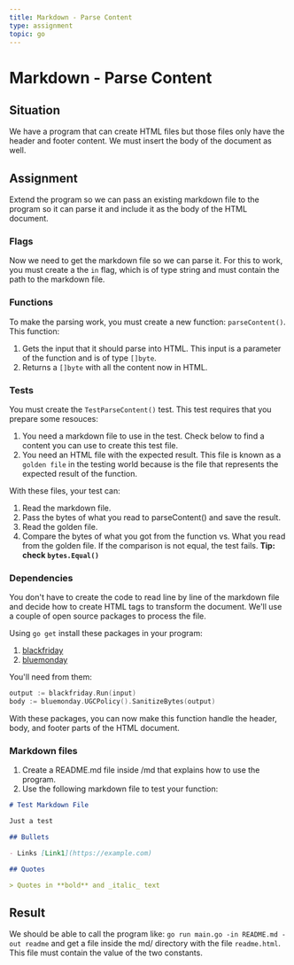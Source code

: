 ```yaml
---
title: Markdown - Parse Content
type: assignment
topic: go
---
```


# Markdown - Parse Content

## Situation

We have a program that can create HTML files but those files only have the header and footer content. We must insert the body of the document as well.

## Assignment

Extend the program so we can pass an existing markdown file to the program so it can parse it and include it as the body of the HTML document.

### Flags

Now we need to get the markdown file so we can parse it. For this to work, you must create a the `in` flag, which is of type string and must contain the path to the markdown file.

### Functions

To make the parsing work, you must create a new function: `parseContent()`. This function:

1. Gets the input that it should parse into HTML. This input is a parameter of the function and is of type `[]byte`.
2. Returns a `[]byte` with all the content now in HTML.

### Tests

You must create the `TestParseContent()` test. This test requires that you prepare some resouces:

1. You need a markdown file to use in the test. Check below to find a content you can use to create this test file.
2. You need an HTML file with the expected result. This file is known as a `golden file` in the testing world because is the file that represents the expected result of the function.

With these files, your test can:

1. Read the markdown file.
2. Pass the bytes of what you read to parseContent() and save the result.
3. Read the golden file.
4. Compare the bytes of what you got from the function vs. What you read from the golden file. If the comparison is not equal, the test fails. **Tip: check `bytes.Equal()`**

### Dependencies

You don't have to create the code to read line by line of the markdown file and decide how to create HTML tags to transform the document. We'll use a couple of open source packages to process the file.

Using `go get` install these packages in your program:

1. [blackfriday](https://github.com/russross/blackfriday)
2. [bluemonday](https://github.com/microcosm-cc/bluemonday)

You'll need from them:

```go
output := blackfriday.Run(input)
body := bluemonday.UGCPolicy().SanitizeBytes(output)
```

With these packages, you can now make this function handle the header, body, and footer parts of the HTML document.

### Markdown files

1. Create a README.md file inside /md that explains how to use the program.
2. Use the following markdown file to test your function:

```md
# Test Markdown File

Just a test

## Bullets

- Links [Link1](https://example.com)

## Quotes

> Quotes in **bold** and _italic_ text
```

## Result

We should be able to call the program like: `go run main.go -in README.md -out readme` and get a file inside the md/ directory with the file `readme.html`. This file must contain the value of the two constants.
